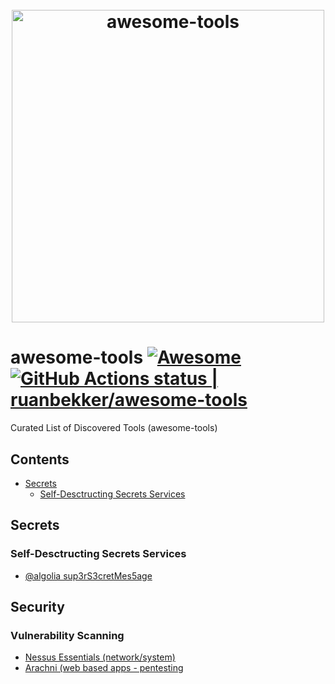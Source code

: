<h1 align="center">
    <br>
    <img width="500" src="https://www.vectorlogo.zone/logos/awesomelogos/awesomelogos-tile.svg" alt="awesome-tools">
    <br>
</h1>

# awesome-tools [![Awesome](https://cdn.rawgit.com/sindresorhus/awesome/d7305f38d29fed78fa85652e3a63e154dd8e8829/media/badge.svg)](https://github.com/ruanbekker/awesome-tools) [<!--lint ignore no-dead-urls-->![GitHub Actions status | ruanbekker/awesome-tools](https://github.com/ruanbekker/awesome-tools/workflows/Lint%20Awesome%20List/badge.svg)](https://github.com/ruanbekker/awesome-tools/actions?workflow=Lint+Awesome+List)

Curated List of Discovered Tools (awesome-tools)
 
## Contents

- [Secrets](#secrets)
  - [Self-Desctructing Secrets Services](#self-desctructing-secrets-services)

## Secrets

### Self-Desctructing Secrets Services

- [@algolia sup3rS3cretMes5age](https://github.com/algolia/sup3rS3cretMes5age)

## Security

### Vulnerability Scanning

- [Nessus Essentials (network/system)](https://www.tenable.com/products/nessus/nessus-essentials)
- [Arachni (web based apps - pentesting](https://www.arachni-scanner.com/)
